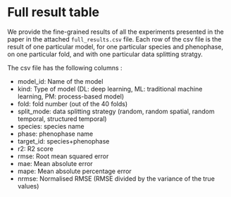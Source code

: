 # Full result table 

We provide the fine-grained results of all the experiments presented in the paper in the attached `full_results.csv` file. 
Each row of the csv file is the result of one particular model, for one particular species and phenophase, on one particular fold, and with one particular data splitting stratgy. 

The csv file has the following columns :
- model_id: Name of the model 
- kind: Type of model (DL: deep learning, ML: traditional machine learning, PM: process-based model)
- fold: fold number (out of the 40 folds)
- split_mode: data splitting strategy (random, random spatial, random temporal, structured temporal)
- species: species name 
- phase: phenophase name
- target_id: species+phenophase
- r2: R2 score
- rmse: Root mean squared error
- mae: Mean absolute error
- mape: Mean absolute percentage error
- nrmse: Normalised RMSE (RMSE divided by the variance of the true values)